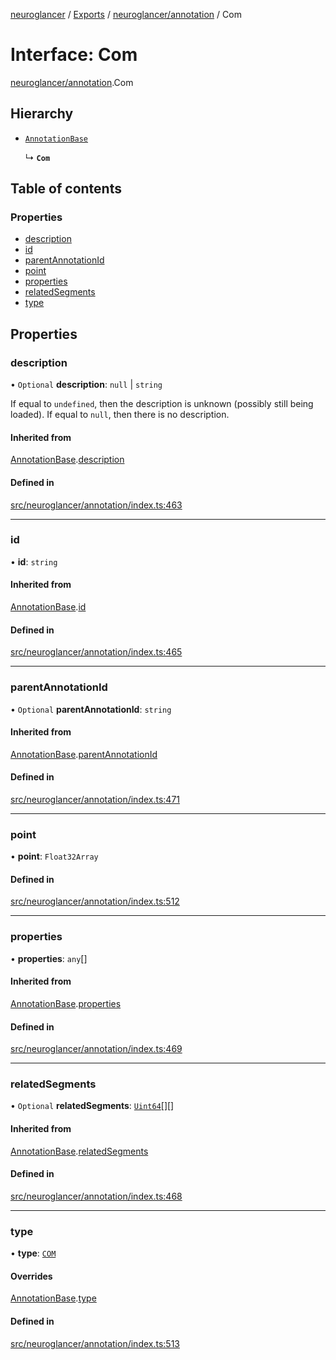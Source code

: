 [neuroglancer](../README.md) / [Exports](../modules.md) / [neuroglancer/annotation](../modules/neuroglancer_annotation.md) / Com

# Interface: Com

[neuroglancer/annotation](../modules/neuroglancer_annotation.md).Com

## Hierarchy

- [`AnnotationBase`](neuroglancer_annotation.AnnotationBase.md)

  ↳ **`Com`**

## Table of contents

### Properties

- [description](neuroglancer_annotation.Com.md#description)
- [id](neuroglancer_annotation.Com.md#id)
- [parentAnnotationId](neuroglancer_annotation.Com.md#parentannotationid)
- [point](neuroglancer_annotation.Com.md#point)
- [properties](neuroglancer_annotation.Com.md#properties)
- [relatedSegments](neuroglancer_annotation.Com.md#relatedsegments)
- [type](neuroglancer_annotation.Com.md#type)

## Properties

### description

• `Optional` **description**: ``null`` \| `string`

If equal to `undefined`, then the description is unknown (possibly still being loaded).  If
equal to `null`, then there is no description.

#### Inherited from

[AnnotationBase](neuroglancer_annotation.AnnotationBase.md).[description](neuroglancer_annotation.AnnotationBase.md#description)

#### Defined in

[src/neuroglancer/annotation/index.ts:463](https://github.com/ActiveBrainAtlas2/neuroglancer/blob/034b457d/src/neuroglancer/annotation/index.ts#L463)

___

### id

• **id**: `string`

#### Inherited from

[AnnotationBase](neuroglancer_annotation.AnnotationBase.md).[id](neuroglancer_annotation.AnnotationBase.md#id)

#### Defined in

[src/neuroglancer/annotation/index.ts:465](https://github.com/ActiveBrainAtlas2/neuroglancer/blob/034b457d/src/neuroglancer/annotation/index.ts#L465)

___

### parentAnnotationId

• `Optional` **parentAnnotationId**: `string`

#### Inherited from

[AnnotationBase](neuroglancer_annotation.AnnotationBase.md).[parentAnnotationId](neuroglancer_annotation.AnnotationBase.md#parentannotationid)

#### Defined in

[src/neuroglancer/annotation/index.ts:471](https://github.com/ActiveBrainAtlas2/neuroglancer/blob/034b457d/src/neuroglancer/annotation/index.ts#L471)

___

### point

• **point**: `Float32Array`

#### Defined in

[src/neuroglancer/annotation/index.ts:512](https://github.com/ActiveBrainAtlas2/neuroglancer/blob/034b457d/src/neuroglancer/annotation/index.ts#L512)

___

### properties

• **properties**: `any`[]

#### Inherited from

[AnnotationBase](neuroglancer_annotation.AnnotationBase.md).[properties](neuroglancer_annotation.AnnotationBase.md#properties)

#### Defined in

[src/neuroglancer/annotation/index.ts:469](https://github.com/ActiveBrainAtlas2/neuroglancer/blob/034b457d/src/neuroglancer/annotation/index.ts#L469)

___

### relatedSegments

• `Optional` **relatedSegments**: [`Uint64`](../classes/neuroglancer_util_uint64.Uint64.md)[][]

#### Inherited from

[AnnotationBase](neuroglancer_annotation.AnnotationBase.md).[relatedSegments](neuroglancer_annotation.AnnotationBase.md#relatedsegments)

#### Defined in

[src/neuroglancer/annotation/index.ts:468](https://github.com/ActiveBrainAtlas2/neuroglancer/blob/034b457d/src/neuroglancer/annotation/index.ts#L468)

___

### type

• **type**: [`COM`](../enums/neuroglancer_annotation.AnnotationType.md#com)

#### Overrides

[AnnotationBase](neuroglancer_annotation.AnnotationBase.md).[type](neuroglancer_annotation.AnnotationBase.md#type)

#### Defined in

[src/neuroglancer/annotation/index.ts:513](https://github.com/ActiveBrainAtlas2/neuroglancer/blob/034b457d/src/neuroglancer/annotation/index.ts#L513)
